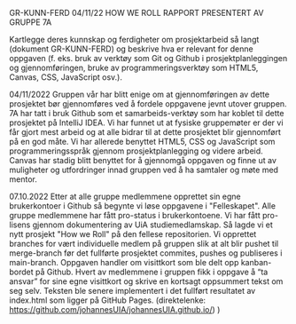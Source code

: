 GR-KUNN-FERD 04/11/22
HOW WE ROLL RAPPORT PRESENTERT AV GRUPPE 7A

Kartlegge deres kunnskap og ferdigheter om prosjektarbeid så langt (dokument
GR-KUNN-FERD) og beskrive hva er relevant for denne oppgaven (f. eks. bruk av verktøy
som Git og Github i prosjektplanleggingen og gjennomføringen, bruke av
programmeringsverktøy som HTML5, Canvas, CSS, JavaScript osv.).

04/11/2022
Gruppen vår har blitt enige om at gjennomføringen av dette prosjektet bør gjennomføres ved å fordele
oppgavene jevnt utover gruppen. 7A har tatt i bruk Github som et samarbeids-verktøy som har koblet til dette prosjektet
på IntelliJ IDEA. Vi har funnet ut at fysiske gruppemøter er der vi får gjort mest arbeid og at alle bidrar til at 
dette prosjektet blir gjennomført på en god måte. Vi har allerede benyttet HTML5, CSS  og JavaScript som programmeringsspråk
gjennom prosjektplanlegging og videre arbeid. Canvas har stadig blitt benyttet for å gjennomgå oppgaven og finne ut
av muligheter og utfordringer innad gruppen ved å ha samtaler og møte med mentor. 

07.10.2022
 Etter at alle gruppe medlemmene opprettet sin egne brukerkontoer i Github så begynte vi løse oppgavene i "Felleskapet". 
 Alle gruppe medlemmene har fått pro-status i brukerkontoene. Vi har fått pro-lisens gjennom dokumentering av UiA studiemedlamskap. 
 Så lagde vi et nytt prosjekt "How we Roll" på den fellese repositorien.
 Vi opprettet branches for vært individuelle medlem på gruppen slik at alt blir pushet til merge-branch før det fullførte prosjektet commites, pushes og publiseres i main-branch. 
 Oppgaven handler om visittkort som ble delt opp kanban-bordet på Github.
 Hvert av medlemmene i gruppen fikk i oppgave å “ta ansvar” for sine egne visittkort og skrive en kortsagt oppsummert tekst om seg selv. 
 Teksten ble senere implementert i det fullført resultatet av index.html som ligger på GitHub Pages.
 (direktelenke:
 https://github.com/johannesUIA/johannesUIA.github.io/)
    \)





